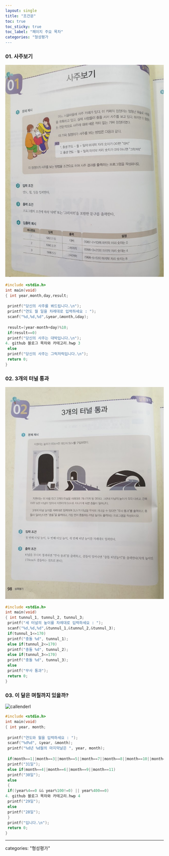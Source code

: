 ```yaml
---
layout: single
title: "조건문"
toc: true
toc_sticky: true
toc_label: "페이지 주요 목차"
categories: "형성평가
---
```


### 01. 사주보기
![saju](/assets/image1/사주보기.jpg)
~~~c
#include <stdio.h>
int main(void)
{ int year,month,day,result;

 printf("당신의 사주를 봐드립니다.\n");
 printf("연도 월 일을 차례대로 입력하세요 : ");
 scanf("%d,%d,%d",&year,&month,&day);

 result=(year-month+day)%10;
 if(result==0)
 printf("당신의 사주는 대박입니다.\n");
4. github 블로그 목차와 카테고리.hwp 3
 else
 printf("당신의 사주는 그럭저럭입니다.\n");
 return 0;
}
~~~ 

### 02. 3개의 터널 통과
![tunnul](/assets/image1/터널.jpg)
~~~c
#include <stdio.h>
int main(void)
{ int tunnul_1, tunnul_2, tunnul_3;
 printf("세 터널의 높이를 차례대로 입력하세요 : ");
 scanf("%d,%d,%d",&tunnul_1,&tunnul_2,&tunnul_3);
 if(tunnul_1<=170)
 printf("충돌 %d", tunnul_1);
 else if(tunnul_2<=170)
 printf("충돌 %d", tunnul_2);
 else if(tunnul_3<=170)
 printf("충돌 %d", tunnul_3);
 else
 printf("무사 통과");
 return 0;
}
~~~ 

### 03. 이 달은 며칠까지 있을까?
![callenderl](/assets/image1/달.jpg)
~~~c
#include <stdio.h>
int main(void)
{ int year, month;

 printf("연도와 월을 입력하세요 : ");
 scanf("%d%d", &year, &month);
 printf("%d년 %d월의 마지막날은 ", year, month);

 if(month==1||month==3||month==5||month==7||month==8||month==10||month==12)
 printf("31일");
 else if(month==4||month==6||month==9||month==11)
 printf("30일");
 else
 {
 if((year%4==0 && year%100!=0) || year%400==0)
4. github 블로그 목차와 카테고리.hwp 4
 printf("29일");
 else
 printf("28일");
 }
 printf("입니다.\n");
 return 0;
}
~~~
---
categories: "형성평가"

